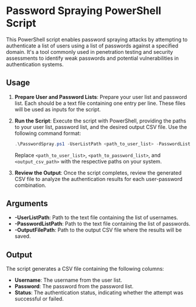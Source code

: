 # Password Spraying PowerShell Script

This PowerShell script enables password spraying attacks by attempting to authenticate a list of users using a list of passwords against a specified domain. It's a tool commonly used in penetration testing and security assessments to identify weak passwords and potential vulnerabilities in authentication systems.

## Usage

1. **Prepare User and Password Lists**: Prepare your user list and password list. Each should be a text file containing one entry per line. These files will be used as inputs for the script.

2. **Run the Script**: Execute the script with PowerShell, providing the paths to your user list, password list, and the desired output CSV file. Use the following command format:

   ```powershell
   .\PasswordSpray.ps1 -UserListPath <path_to_user_list> -PasswordListPath <path_to_password_list> -OutputFilePath <output_csv_path>
   ```

   Replace `<path_to_user_list>`, `<path_to_password_list>`, and `<output_csv_path>` with the respective paths on your system.

3. **Review the Output**: Once the script completes, review the generated CSV file to analyze the authentication results for each user-password combination.

## Arguments

- **-UserListPath**: Path to the text file containing the list of usernames.
- **-PasswordListPath**: Path to the text file containing the list of passwords.
- **-OutputFilePath**: Path to the output CSV file where the results will be saved.

## Output

The script generates a CSV file containing the following columns:

- **Username**: The username from the user list.
- **Password**: The password from the password list.
- **Status**: The authentication status, indicating whether the attempt was successful or failed.

